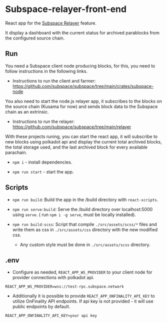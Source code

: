 # Subspace-relayer-front-end

React app for the [Subspace Relayer](https://github.com/subspace/subspace/tree/main/relayer) feature.

It display a dashboard with the current status for archived parablocks from the configured source chain.

## Run

You need a Subspace client node producing blocks, for this, you need to follow instructions in the following links.

- Instructions to run the client and farmer: https://github.com/subspace/subspace/tree/main/crates/subspace-node

You also need to start the node.js relayer app, it subscribes to the blocks on the source chain (Kusama for now) and sends block data to the Subspace chain as an extrinsic.

- Instructions to run the relayer: https://github.com/subspace/subspace/tree/main/relayer

With these projects runing, you can start the react app, it will subscribe to new blocks using polkadot api and display the current total archived blocks, the total storage used, and the last archived block for every available parachain.

- `npm i` - install dependencies.

- `npm run start` - start the app.

## Scripts

- `npm run build`: Build the app in the /build directory with `react-scripts`.

- `npm run serve:build`: Serve the /build directory over localhost:5000 using `serve`. ( run `npm i -g serve`, must be locally installed).

- `npm run build:scss`: Script that compile `./src/assets/scss/*` files and write them as css in `./src/assets/css` directory with the new modified css.
  - Any custom style must be done in `./src/assets/scss` directory.

## .env

- Configure as needed, `REACT_APP_WS_PROVIDER` to your client node for provider connections with polkadot api.

```
REACT_APP_WS_PROVIDER=wss://test-rpc.subspace.network
```

- Additionally it is possible to provide `REACT_APP_ONFINALITY_API_KEY` to utilize OnFinality API endpoints. If api key is not provided - it will use public endpoints by default.

```
REACT_APP_ONFINALITY_API_KEY=your api key
```
